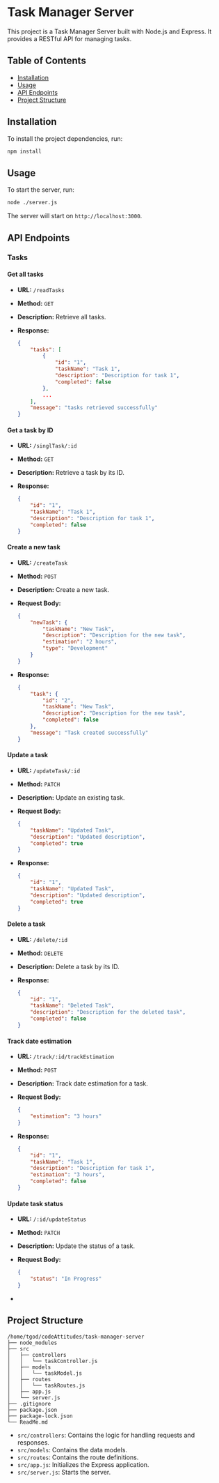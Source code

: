 # Task Manager Server

This project is a Task Manager Server built with Node.js and Express. It provides a RESTful API for managing tasks.

## Table of Contents

- [Installation](#installation)
- [Usage](#usage)
- [API Endpoints](#api-endpoints)
- [Project Structure](#project-structure)

## Installation

To install the project dependencies, run:

```bash
npm install
```

## Usage

To start the server, run:

```bash
node ./server.js
```

The server will start on `http://localhost:3000`.

## API Endpoints

### Tasks

#### Get all tasks

- **URL:** `/readTasks`
- **Method:** `GET`
- **Description:** Retrieve all tasks.
- **Response:**

    ```json
    {
        "tasks": [
            {
                "id": "1",
                "taskName": "Task 1",
                "description": "Description for task 1",
                "completed": false
            },
            ...
        ],
        "message": "tasks retrieved successfully"
    }
    ```

#### Get a task by ID

- **URL:** `/singlTask/:id`
- **Method:** `GET`
- **Description:** Retrieve a task by its ID.
- **Response:**

    ```json
    {
        "id": "1",
        "taskName": "Task 1",
        "description": "Description for task 1",
        "completed": false
    }
    ```

#### Create a new task

- **URL:** `/createTask`
- **Method:** `POST`
- **Description:** Create a new task.
- **Request Body:**

    ```json
    {
        "newTask": {
            "taskName": "New Task",
            "description": "Description for the new task",
            "estimation": "2 hours",
            "type": "Development"
        }
    }
    ```

- **Response:**

    ```json
    {
        "task": {
            "id": "2",
            "taskName": "New Task",
            "description": "Description for the new task",
            "completed": false
        },
        "message": "Task created successfully"
    }
    ```

#### Update a task

- **URL:** `/updateTask/:id`
- **Method:** `PATCH`
- **Description:** Update an existing task.
- **Request Body:**

    ```json
    {
        "taskName": "Updated Task",
        "description": "Updated description",
        "completed": true
    }
    ```

- **Response:**

    ```json
    {
        "id": "1",
        "taskName": "Updated Task",
        "description": "Updated description",
        "completed": true
    }
    ```

#### Delete a task

- **URL:** `/delete/:id`
- **Method:** `DELETE`
- **Description:** Delete a task by its ID.
- **Response:**

    ```json
    {
        "id": "1",
        "taskName": "Deleted Task",
        "description": "Description for the deleted task",
        "completed": false
    }
    ```

#### Track date estimation

- **URL:** `/track/:id/trackEstimation`
- **Method:** `POST`
- **Description:** Track date estimation for a task.
- **Request Body:**

    ```json
    {
        "estimation": "3 hours"
    }
    ```

- **Response:**

    ```json
    {
        "id": "1",
        "taskName": "Task 1",
        "description": "Description for task 1",
        "estimation": "3 hours",
        "completed": false
    }
    ```

#### Update task status

- **URL:** `/:id/updateStatus`
- **Method:** `PATCH`
- **Description:** Update the status of a task.
- **Request Body:**

    ```json
    {
        "status": "In Progress"
    }
    ```

-
## Project Structure

```
/home/tgod/codeAttitudes/task-manager-server
├── node_modules
├── src
│   ├── controllers
│   │   └── taskController.js
│   ├── models
│   │   └── taskModel.js
│   ├── routes
│   │   └── taskRoutes.js
│   ├── app.js
│   └── server.js
├── .gitignore
├── package.json
├── package-lock.json
└── ReadMe.md
```

- `src/controllers`: Contains the logic for handling requests and responses.
- `src/models`: Contains the data models.
- `src/routes`: Contains the route definitions.
- `src/app.js`: Initializes the Express application.
- `src/server.js`: Starts the server.
